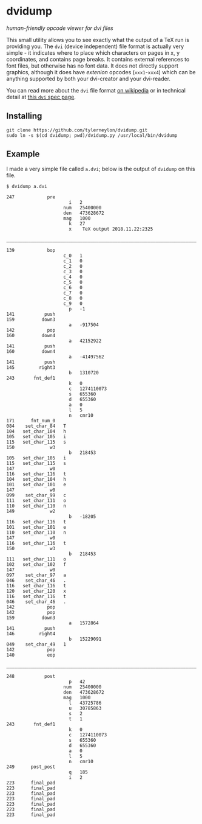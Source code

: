 # dvidump

*human-friendly opcode viewer for dvi files*

This small utility allows you to see exactly what the output of a TeX run is
providing you. The `dvi` (device independent) file format is actually very
simple - it indicates where to place which characters on pages in x, y
coordinates, and contains page breaks. It contains external references to font
files, but otherwise has no font data. It does not directly support graphics,
although it does have *extenion* opcodes (`xxx1`-`xxx4`) which can be anything
supported by both your dvi-creator and your dvi-reader.

You can read more about the `dvi` file format
[on wikipedia](https://en.wikipedia.org/wiki/Device_independent_file_format) or
in technical detail at
[this `dvi` spec
page](https://web.archive.org/web/20070403030353/http://www.math.umd.edu/~asnowden/comp-cont/dvi.html).

## Installing

```
git clone https://github.com/tylerneylon/dvidump.git
sudo ln -s $(cd dvidump; pwd)/dvidump.py /usr/local/bin/dvidump
```

## Example

I made a very simple file called `a.dvi`; below is the output of `dvidump`
on this file.

```
$ dvidump a.dvi

247            pre   
                       i   2
                     num   25400000
                     den   473628672
                     mag   1000
                       k   27
                       x    TeX output 2018.11.22:2325

______________________________________________________________________

139            bop   
                     c_0   1
                     c_1   0
                     c_2   0
                     c_3   0
                     c_4   0
                     c_5   0
                     c_6   0
                     c_7   0
                     c_8   0
                     c_9   0
                       p   -1
141           push   
159          down3   
                       a   -917504
142            pop   
160          down4   
                       a   42152922
141           push   
160          down4   
                       a   -41497562
141           push   
145         right3   
                       b   1310720
243       fnt_def1   
                       k   0
                       c   1274110073
                       s   655360
                       d   655360
                       a   0
                       l   5
                       n   cmr10
171      fnt_num_0   
084    set_char_84   T
104   set_char_104   h
105   set_char_105   i
115   set_char_115   s
150             w3   
                       b   218453
105   set_char_105   i
115   set_char_115   s
147             w0   
116   set_char_116   t
104   set_char_104   h
101   set_char_101   e
147             w0   
099    set_char_99   c
111   set_char_111   o
110   set_char_110   n
149             w2   
                       b   -18205
116   set_char_116   t
101   set_char_101   e
110   set_char_110   n
147             w0   
116   set_char_116   t
150             w3   
                       b   218453
111   set_char_111   o
102   set_char_102   f
147             w0   
097    set_char_97   a
046    set_char_46   .
116   set_char_116   t
120   set_char_120   x
116   set_char_116   t
046    set_char_46   .
142            pop   
142            pop   
159          down3   
                       a   1572864
141           push   
146         right4   
                       b   15229091
049    set_char_49   1
142            pop   
140            eop   

______________________________________________________________________

248           post   
                       p   42
                     num   25400000
                     den   473628672
                     mag   1000
                       l   43725786
                       u   30785863
                       s   2
                       t   1
243       fnt_def1   
                       k   0
                       c   1274110073
                       s   655360
                       d   655360
                       a   0
                       l   5
                       n   cmr10
249      post_post   
                       q   185
                       i   2
223      final_pad   
223      final_pad   
223      final_pad   
223      final_pad   
223      final_pad   
223      final_pad   
223      final_pad   
```
